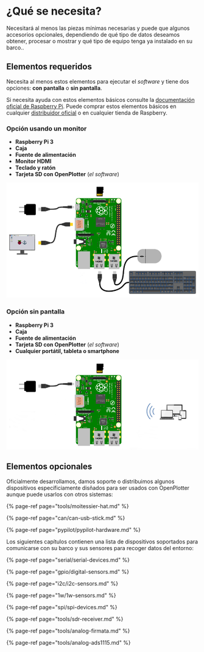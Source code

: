 # ¿Qué se necesita?

Necesitará al menos las piezas mínimas necesarias y puede que algunos accesorios opcionales, dependiendo de qué tipo de datos deseamos obtener, procesar o mostrar y qué tipo de equipo tenga ya instalado en su barco..

## Elementos requeridos

Necesita al menos estos elementos para ejecutar el _software_ y tiene dos opciones: **con  pantalla** o **sin pantalla**.

Si necesita ayuda con estos elementos básicos consulte la [documentación oficial de Raspberry Pi](https://www.raspberrypi.org/learning/hardware-guide/). Puede comprar estos elementos básicos en cualquier [distribuidor oficial](https://www.raspberrypi.org/products/) o en cualquier tienda de Raspberry.

### Opción usando un monitor

* **Raspberry Pi 3**
* **Caja**
* **Fuente de alimentación**
* **Monitor HDMI**
* **Teclado y ratón**
* **Tarjeta SD con OpenPlotter** \(_el software_\)

![](.gitbook/assets/start.png)

### Opción sin pantalla

* **Raspberry Pi 3**
* **Caja**
* **Fuente de alimentación**
* **Tarjeta SD con OpenPlotter** \(_el software_\)
* **Cualquier portátil, tableta o smartphone**



![](.gitbook/assets/start2.png)

## Elementos opcionales

Oficialmente desarrollamos, damos soporte o distribuimos algunos dispositivos específiciamente disñados para ser usados con OpenPlotter aunque puede usarlos con otros sistemas:

{% page-ref page="tools/moitessier-hat.md" %}

{% page-ref page="can/can-usb-stick.md" %}

{% page-ref page="pypilot/pypilot-hardware.md" %}

Los siguientes capítulos contienen una lista de dispositivos soportados para comunicarse con su barco y sus sensores para recoger datos del entorno:

{% page-ref page="serial/serial-devices.md" %}

{% page-ref page="gpio/digital-sensors.md" %}

{% page-ref page="i2c/i2c-sensors.md" %}

{% page-ref page="1w/1w-sensors.md" %}

{% page-ref page="spi/spi-devices.md" %}

{% page-ref page="tools/sdr-receiver.md" %}

{% page-ref page="tools/analog-firmata.md" %}

{% page-ref page="tools/analog-ads1115.md" %}

